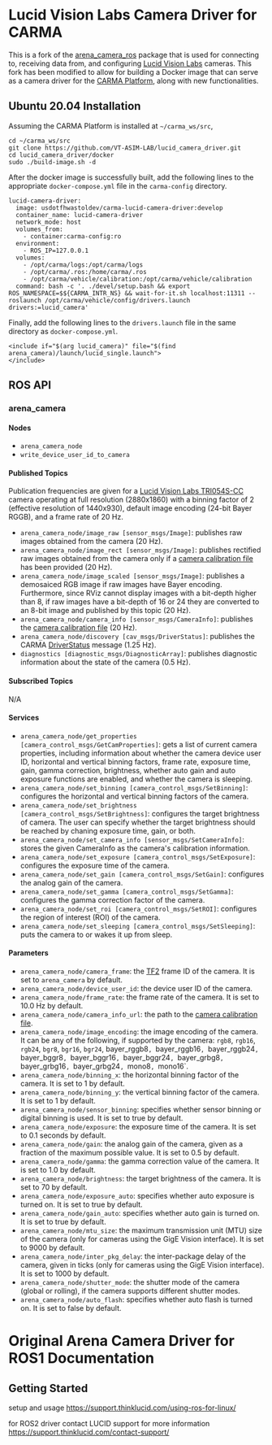 Lucid Vision Labs Camera Driver for CARMA
=========================================
This is a fork of the [arena_camera_ros](https://github.com/lucidvisionlabs/arena_camera_ros) package that is used for connecting to, receiving data from, and configuring [Lucid Vision Labs](https://thinklucid.com/) cameras. This fork has been modified to allow for building a Docker image that can serve as a camera driver for the [CARMA Platform](https://github.com/usdot-fhwa-stol/carma-platform), along with new functionalities.

Ubuntu 20.04 Installation
-------------------------
Assuming the CARMA Platform is installed at `~/carma_ws/src`,
```
cd ~/carma_ws/src
git clone https://github.com/VT-ASIM-LAB/lucid_camera_driver.git
cd lucid_camera_driver/docker
sudo ./build-image.sh -d
```
After the docker image is successfully built, add the following lines to the appropriate `docker-compose.yml` file in the `carma-config` directory.
```
lucid-camera-driver:
  image: usdotfhwastoldev/carma-lucid-camera-driver:develop
  container_name: lucid-camera-driver
  network_mode: host
  volumes_from:
    - container:carma-config:ro
  environment:
    - ROS_IP=127.0.0.1
  volumes:
    - /opt/carma/logs:/opt/carma/logs
    - /opt/carma/.ros:/home/carma/.ros
    - /opt/carma/vehicle/calibration:/opt/carma/vehicle/calibration
  command: bash -c '. ./devel/setup.bash && export ROS_NAMESPACE=$${CARMA_INTR_NS} && wait-for-it.sh localhost:11311 -- roslaunch /opt/carma/vehicle/config/drivers.launch drivers:=lucid_camera'
```
Finally, add the following lines to the `drivers.launch` file in the same directory as `docker-compose.yml`.
```
<include if="$(arg lucid_camera)" file="$(find arena_camera)/launch/lucid_single.launch">
</include>
```

ROS API
-------

### arena_camera

#### Nodes
* `arena_camera_node`
* `write_device_user_id_to_camera`

#### Published Topics
Publication frequencies are given for a [Lucid Vision Labs TRI054S-CC](https://thinklucid.com/product/triton-5-mp-imx490/) camera operating at full resolution (2880x1860) with a binning factor of 2 (effective resolution of 1440x930), default image encoding (24-bit Bayer RGGB), and a frame rate of 20 Hz.
* `arena_camera_node/image_raw [sensor_msgs/Image]`: publishes raw images obtained from the camera (20 Hz).
* `arena_camera_node/image_rect [sensor_msgs/Image]`: publishes rectified raw images obtained from the camera only if a [camera calibration file](https://wiki.ros.org/camera_calibration_parsers#File_formats) has been provided (20 Hz).
* `arena_camera_node/image_scaled [sensor_msgs/Image]`: publishes a demosaiced RGB image if raw images have Bayer encoding. Furthermore, since RViz cannot display images with a bit-depth higher than 8, if raw images have a bit-depth of 16 or 24 they are converted to an 8-bit image and published by this topic (20 Hz).
* `arena_camera_node/camera_info [sensor_msgs/CameraInfo]`: publishes the [camera calibration file](http://www.ros.org/wiki/camera_calibration_parsers#File_formats) (20 Hz).
* `arena_camera_node/discovery [cav_msgs/DriverStatus]`: publishes the CARMA [DriverStatus](https://github.com/usdot-fhwa-stol/carma-msgs/blob/develop/cav_msgs/msg/DriverStatus.msg) message (1.25 Hz).
* `diagnostics [diagnostic_msgs/DiagnosticArray]`: publishes diagnostic information about the state of the camera (0.5 Hz).

#### Subscribed Topics
N/A

#### Services
* `arena_camera_node/get_properties [camera_control_msgs/GetCamProperties]`: gets a list of current camera properties, including information about whether the camera device user ID, horizontal and vertical binning factors, frame rate, exposure time, gain, gamma correction, brightness, whether auto gain and auto exposure functions are enabled, and whether the camera is sleeping.
* `arena_camera_node/set_binning [camera_control_msgs/SetBinning]`: configures the horizontal and vertical binning factors of the camera.
* `arena_camera_node/set_brightness [camera_control_msgs/SetBrightness]`: configures the target brightness of camera. The user can specify whether the target brightness should be reached by chaning exposure time, gain, or both.
* `arena_camera_node/set_camera_info [sensor_msgs/SetCameraInfo]`: stores the given CameraInfo as the camera's calibration information.
* `arena_camera_node/set_exposure [camera_control_msgs/SetExposure]`: configures the exposure time of the camera.
* `arena_camera_node/set_gain [camera_control_msgs/SetGain]`: configures the analog gain of the camera.
* `arena_camera_node/set_gamma [camera_control_msgs/SetGamma]`: configures the gamma correction factor of the camera.
* `arena_camera_node/set_roi [camera_control_msgs/SetROI]`: configures the region of interest (ROI) of the camera.
* `arena_camera_node/set_sleeping [camera_control_msgs/SetSleeping]`: puts the camera to or wakes it up from sleep.

#### Parameters
* `arena_camera_node/camera_frame`: the [TF2](http://www.ros.org/wiki/tf2) frame ID of the camera. It is set to `arena_camera` by default.
* `arena_camera_node/device_user_id`: the device user ID of the camera.
* `arena_camera_node/frame_rate`: the frame rate of the camera. It is set to 10.0 Hz by default.
* `arena_camera_node/camera_info_url`: the path to the [camera calibration file](http://www.ros.org/wiki/camera_calibration_parsers#File_formats).
* `arena_camera_node/image_encoding`: the image encoding of the camera. It can be any of the following, if supported by the camera: `rgb8`, `rgb16`, `rgb24`, `bgr8`, `bgr16`, `bgr24`, bayer_rggb8`, `bayer_rggb16`, `bayer_rggb24`, `bayer_bggr8`, `bayer_bggr16`, `bayer_bggr24`, `bayer_grbg8`, `bayer_grbg16`, `bayer_grbg24`, `mono8`, `mono16`.
* `arena_camera_node/binning_x`: the horizontal binning factor of the camera. It is set to 1 by default.
* `arena_camera_node/binning_y`: the vertical binning factor of the camera. It is set to 1 by default.
* `arena_camera_node/sensor_binning`: specifies whether sensor binning or digital binning is used. It is set to true by default.
* `arena_camera_node/exposure`: the exposure time of the camera. It is set to 0.1 seconds by default.
* `arena_camera_node/gain`: the analog gain of the camera, given as a fraction of the maximum possible value. It is set to 0.5 by default.
* `arena_camera_node/gamma`: the gamma correction value of the camera. It is set to 1.0 by default.
* `arena_camera_node/brightness`: the target brightness of the camera. It is set to 70 by default.
* `arena_camera_node/exposure_auto`: specifies whether auto exposure is turned on. It is set to true by default.
* `arena_camera_node/gain_auto`: specifies whether auto gain is turned on. It is set to true by default.
* `arena_camera_node/mtu_size`: the maximum transmission unit (MTU) size of the camera (only for cameras using the GigE Vision interface). It is set to 9000 by default.
* `arena_camera_node/inter_pkg_delay`: the inter-package delay of the camera, given in ticks (only for cameras using the GigE Vision interface). It is set to 1000 by default.
* `arena_camera_node/shutter_mode`: the shutter mode of the camera (global or rolling), if the camera supports different shutter modes.
* `arena_camera_node/auto_flash`: specifies whether auto flash is turned on. It is set to false by default.

Original Arena Camera Driver for ROS1 Documentation
===================================================

Getting Started
---------------
setup and usage https://support.thinklucid.com/using-ros-for-linux/


for ROS2 driver contact LUCID support for more information 
https://support.thinklucid.com/contact-support/
